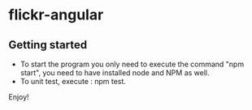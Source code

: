 # flickr-angular

## Getting started

 - To start the program you only need to execute the command "npm start", you need to have installed node and NPM as well.
 - To unit test, execute : npm test.

 Enjoy!
